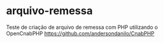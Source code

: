 # arquivo-remessa
Teste de criação de arquivo de remessa com PHP utilizando o OpenCnabPHP
https://github.com/andersondanilo/CnabPHP
